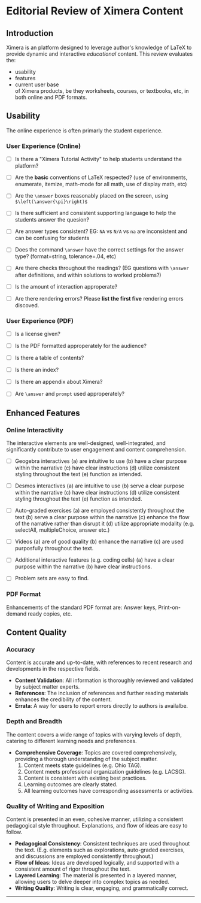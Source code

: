 # Editorial Review of Ximera Content

## Introduction
Ximera is an platform designed to leverage author's knowledge of LaTeX to
provide dynamic and interactive *educational* content. This review evaluates the:
* usability
* features
* current user base  
of Ximera products, be they worksheets, courses, or textbooks, etc, in both
online and PDF formats.

## Usability

The online experience is often primarly the student experience. 

### User Experience (Online)
- [ ] Is there a "Ximera Tutorial Activity" to help students understand the platform?
- [ ] Are the **basic** conventions of LaTeX respected? (use of environments, enumerate, itemize, math-mode for all math, use of display math, etc)
- [ ] Are the `\answer` boxes reasonably placed on the screen, using `$\left(\answer{\pi}\right)$`
- [ ] Is there sufficient and consistent  supporting language to help the students answer the quesion?
- [ ] Are answer types consistent? EG: `NA` vs `N/A` vs `na` are inconsistent and can be confusing for students
- [ ] Does the command `\answer` have the correct settings for the answer type? (format=string, tolerance=.04, etc)
- [ ] Are there checks throughout the readings? (EG questions with `\answer` after definitions, and within solutions to worked problems?)
- [ ] Is the amount of interaction approperate? 
- [ ] Are there rendering errors? Please **list the first five** rendering errors discoved. 


### User Experience (PDF)
- [ ] Is a license given?
- [ ] Is the PDF formatted approperately for the audience? 
- [ ] Is there a table of contents?
- [ ] Is there an index?
- [ ] Is there an appendix about Ximera? 
- [ ] Are `\answer` and `prompt` used approperately?


## Enhanced Features

### Online Interactivity
 The interactive elements are well-designed, well-integrated, and significantly contribute to user engagement and content comprehension.
- [ ] Geogebra interactives (a) are intuitive to use (b) have a clear purpose within the narrative (c) have clear instructions (d) utilize consistent styling throughout the text (e) function as intended. 
- [ ] Desmos interactives (a) are intuitive to use (b) serve a clear purpose within the narrative (c) have clear instructions (d) utilize consistent styling throughout the text (e) function as intended.
- [ ] Auto-graded exercises (a) are employed consistently throughout the text (b) serve a clear purpose within the narrative (c) enhance the flow of the narrative rather than disrupt it (d) utilize appropriate modality (e.g. selectAll, multipleChoice, answer etc.)
- [ ] Videos (a) are of good quality (b) enhance the narrative (c) are used purposfully throughout the text.
- [ ] Additional interactive features (e.g. coding cells) (a) have a clear purpose within the narrative (b) have clear instructions.
- [ ] Problem sets are easy to find.


### PDF Format
Enhancements of the standard PDF format are: Answer keys, Print-on-demand ready copies, etc. 
## Content Quality

### Accuracy
Content is accurate and up-to-date, with references to recent research and developments in the respective fields.

- **Content Validation**: All information is thoroughly reviewed and validated by subject matter experts.
- **References**: The inclusion of references and further reading materials enhances the credibility of the content.
- **Errata**: A way for users to report errors directly to authors is availalbe.

### Depth and Breadth
The content covers a wide range of topics with varying levels of depth, catering to different learning needs and preferences.

- **Comprehensive Coverage**: Topics are covered comprehensively, providing a thorough understanding of the subject matter.
  1. Content meets state guidelines (e.g. Ohio TAG).
  2. Content meets professional organization guidelines (e.g. LACSG).
  3. Content is consistent with existing best practices.
  4. Learning outcomes are clearly stated.
  5. All learning outcomes have corresponding assessments or activities.
 
### Quality of Writing and Exposition
Content is presented in an even, cohesive manner, utilizing a consistent pedagogical style throughout.  Explanations, and flow of ideas are easy to follow.

- **Pedagogical Consistency**: Consistent techniques are used throughout the text.  (E.g. elements such as explorations, auto-graded exercises, and discussions are employed consistently throughout.)
- **Flow of Ideas**: Ideas are developed logically, and supported with a consistent amount of rigor throughout the text.
- **Layered Learning**: The material is presented in a layered manner, allowing users to delve deeper into complex topics as needed.
- **Writing Quality**: Writing is clear, engaging, and grammatically correct.


---
